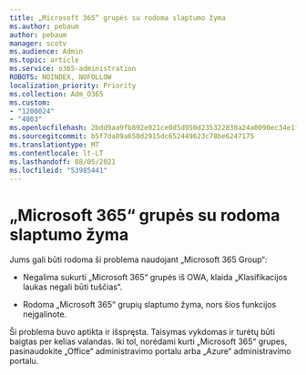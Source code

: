 ```yaml
---
title: „Microsoft 365“ grupės su rodoma slaptumo žyma
ms.author: pebaum
author: pebaum
manager: scotv
ms.audience: Admin
ms.topic: article
ms.service: o365-administration
ROBOTS: NOINDEX, NOFOLLOW
localization_priority: Priority
ms.collection: Adm_O365
ms.custom:
- "1200024"
- "4803"
ms.openlocfilehash: 2bdd9aa9fb892e021ce0d5d950d235322838a24a0090ec34e1fe040cb1473113
ms.sourcegitcommit: b5f7da89a650d2915dc652449623c78be6247175
ms.translationtype: MT
ms.contentlocale: lt-LT
ms.lasthandoff: 08/05/2021
ms.locfileid: "53985441"
---
```

# <a name="microsoft-365-groups-showing-sensitivity-label"></a>„Microsoft 365“ grupės su rodoma slaptumo žyma

Jums gali būti rodoma ši problema naudojant „Microsoft 365 Group“:

- Negalima sukurti „Microsoft 365“ grupės iš OWA, klaida „Klasifikacijos laukas negali būti tuščias“.

- Rodoma „Microsoft 365“ grupių slaptumo žyma, nors šios funkcijos neįgalinote.

Ši problema buvo aptikta ir išspręsta. Taisymas vykdomas ir turėtų būti baigtas per kelias valandas. Iki tol, norėdami kurti „Microsoft 365“ grupes, pasinaudokite „Office“ administravimo portalu arba „Azure“ administravimo portalu.  
